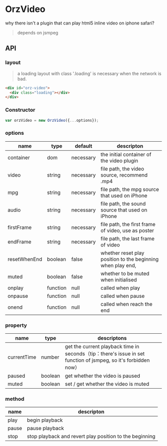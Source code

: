# OrzVideo
why there isn't a plugin that can play html5 inline video on iphone safari?

> depends on jsmpeg

## API

### layout

> a loading layout with class '.loading' is necessary when the network is bad.

```html
<div id="orz-video">
  <div class="loading"></div>
</div>
```

### Constructor

```javascript
var orzVideo = new OrzVideo({...options});
```

### options

| name         | type     | default   | descripton                               |
| ------------ | -------- | --------- | ---------------------------------------- |
| container    | dom      | necessary | the initial container of the video plugin |
| video        | string   | necessary | file path, the video source, recommend .mp4 |
| mpg          | string   | necessary | file path, the mpg source that used on iPhone |
| audio        | string   | necessary | file path, the sound source that used on iPhone |
| firstFrame   | string   | necessary | file path, the first frame of video, use as poster |
| endFrame     | string   | necessary | file path, the last frame of video       |
| resetWhenEnd | boolean  | false     | whether reset play position to the beginning when play end, |
| muted        | boolean  | false     | whether to be muted when initialised     |
| onplay       | function | null      | called when play                         |
| onpause      | function | null      | called when pause                        |
| onend        | function | null      | called when reach the end                |

### property

| name        | type    | descriptons                              |
| ----------- | ------- | ---------------------------------------- |
| currentTime | number  | get the current playback time in seconds（tip：there's issue in set function of jsmpeg, so it's forbidden now） |
| paused      | boolean | get whether the video is paused          |
| muted       | boolean | set / get whether the video is muted     |

### method

| name  | descripton                               |
| ----- | ---------------------------------------- |
| play  | begin playback                           |
| pause | pause playback                           |
| stop  | stop playback and revert play position to the beginning |